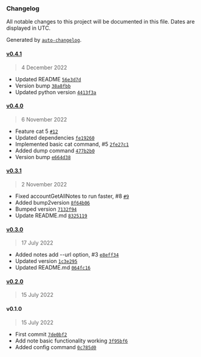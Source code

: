 ### Changelog

All notable changes to this project will be documented in this file. Dates are displayed in UTC.

Generated by [`auto-changelog`](https://github.com/CookPete/auto-changelog).

#### [v0.4.1](https://github.com/RhetTbull/macnotesapp/compare/v0.4.0...v0.4.1)

> 4 December 2022

- Updated README [`56e3d7d`](https://github.com/RhetTbull/macnotesapp/commit/56e3d7d42fe21944b3e52d6a497af95f58b4fcda)
- Version bump [`38a8fbb`](https://github.com/RhetTbull/macnotesapp/commit/38a8fbbb2fb10b031aa9270e4c262dfb0938e637)
- Updated python version [`4413f3a`](https://github.com/RhetTbull/macnotesapp/commit/4413f3a37e99816663af9227c162829a99388e11)

#### [v0.4.0](https://github.com/RhetTbull/macnotesapp/compare/v0.3.1...v0.4.0)

> 6 November 2022

- Feature cat 5 [`#12`](https://github.com/RhetTbull/macnotesapp/pull/12)
- Updated dependencies [`fe19260`](https://github.com/RhetTbull/macnotesapp/commit/fe19260163b384823a052f8a302eb3180adbd068)
- Implemented basic cat command, #5 [`2fe27c1`](https://github.com/RhetTbull/macnotesapp/commit/2fe27c1ae131d389fa7704c5cf34d889a19ba4d5)
- Added dump command [`477b2b0`](https://github.com/RhetTbull/macnotesapp/commit/477b2b0a87078d33a97d9ee7aea674677cabe8e9)
- Version bump [`e664d38`](https://github.com/RhetTbull/macnotesapp/commit/e664d38bfd071ea5e87b31df99c377fe73ddb6f1)

#### [v0.3.1](https://github.com/RhetTbull/macnotesapp/compare/v0.3.0...v0.3.1)

> 2 November 2022

- Fixed accountGetAllNotes to run faster, #8 [`#9`](https://github.com/RhetTbull/macnotesapp/pull/9)
- Added bump2version [`8f64b06`](https://github.com/RhetTbull/macnotesapp/commit/8f64b06f38e9c6b0f15b99c398f90f2595da811a)
- Bumped version [`7132f94`](https://github.com/RhetTbull/macnotesapp/commit/7132f942c43059ee196a2a5f8a443db961269f14)
- Update README.md [`8325119`](https://github.com/RhetTbull/macnotesapp/commit/8325119e403cdb4739521d8a36d08abcb018b496)

#### [v0.3.0](https://github.com/RhetTbull/macnotesapp/compare/v0.2.0...v0.3.0)

> 17 July 2022

- Added notes add --url option, #3 [`e8eff34`](https://github.com/RhetTbull/macnotesapp/commit/e8eff347ed988f18d9ea11b5086cc1768e3d02d1)
- Updated version [`1c3e295`](https://github.com/RhetTbull/macnotesapp/commit/1c3e2954a8f58b78f3ed025e8f09deecfc0da4ab)
- Updated README.md [`064fc16`](https://github.com/RhetTbull/macnotesapp/commit/064fc1631bf44c2bb982229b9bf7e834c28284de)

#### [v0.2.0](https://github.com/RhetTbull/macnotesapp/compare/v0.1.0...v0.2.0)

> 15 July 2022

#### v0.1.0

> 15 July 2022

- First commit [`7de0bf2`](https://github.com/RhetTbull/macnotesapp/commit/7de0bf2c5b1c3bca000a201ab95e3713e4b38816)
- Add note basic functionality working [`3f95bf6`](https://github.com/RhetTbull/macnotesapp/commit/3f95bf63ba17bb57327666482fe5fdbe3a0b7ebe)
- Added config command [`0c785d0`](https://github.com/RhetTbull/macnotesapp/commit/0c785d0005dc0f6e830c6c8c30ea566e4f8bf86f)
